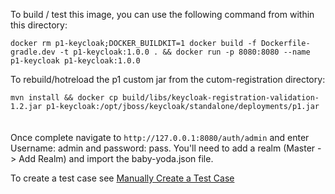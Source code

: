 To build / test this image, you can use the following command from within this directory:

`docker rm p1-keycloak;DOCKER_BUILDKIT=1 docker build -f Dockerfile-gradle.dev -t p1-keycloak:1.0.0 . && docker run -p 8080:8080 --name p1-keycloak p1-keycloak:1.0.0`

To rebuild/hotreload the p1 custom jar from the cutom-registration directory:

`mvn install && docker cp build/libs/keycloak-registration-validation-1.2.jar p1-keycloak:/opt/jboss/keycloak/standalone/deployments/p1.jar`
<br><br><br>
Once complete navigate to `http://127.0.0.1:8080/auth/admin` and enter Username: admin and password: pass.  You'll need to add a realm (Master -> Add Realm) and import the baby-yoda.json file.

To create a test case see [Manually Create a Test Case](../docs/create-a-test-case.md)
